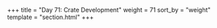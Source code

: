 +++
title = "Day 71: Crate Development"
weight = 71
sort_by = "weight"
template = "section.html"
+++
